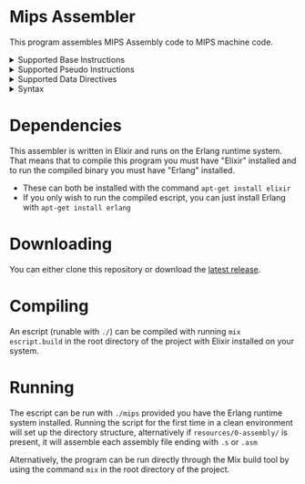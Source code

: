 # Mips Assembler

This program assembles MIPS Assembly code to MIPS machine code.  


<details>
<summary> Supported Base Instructions </summary>
<br>

```mips
SLL     $r, $r, im
SRL     $r, $r, im
SRA     $r, $r, im
SLLV    $r, $r, $r
JR      $r
SYSCALL 
BREAK 
MFHI    $r
MTHI    $r
MFLO    $r
MTLO    $r
MULT    $r, $r
MULTU   $r, $r
DIV     $r, $r
DIVU    $r, $r
ADD     $r, $r, $r
ADDU    $r, $r, $r
SUB     $r, $r, $r
SUBU    $r, $r, $r
AND     $r, $r, $r
OR      $r, $r, $r
XOR     $r, $r, $r
NOR     $r, $r, $r
SLT     $r, $r, $r
SLTU    $r, $r, $r
BGEZ    $r, im
BGEZ    $r, <label>   # I'm not sure if this should be in here
BGEZAL  $r, im
BGEZAL  $r, <label>   # I'm not sure if this should be in here
BLTZ    $r, im
BLTZ    $r, <label>   # I'm not sure if this should be in here
BLTZAL  $r, im
BLTZAL  $r, <label>   # I'm not sure if this should be in here
J       <label>
JAL     <label>
BEQ     $r, $r, im
BEQ     $r, $r, <label>   # I'm not sure if this should be in here
BNE     $r, $r, im
BNE     $r, $r, <label>   # I'm not sure if this should be in here
BLEZ    $r, $r, im
BLEZ    $r, $r, <label>   # I'm not sure if this should be in here
BGTZ    $r, $r, im
BGTZ    $r, $r, <label>   # I'm not sure if this should be in here
ADDI    $r, $r, im
ADDIU   $r, $r, im
SLTI    $r, $r, im
SLTIU   $r, $r, im
ANDI    $r, $r, im
ORI     $r, $r, im
XORI    $r, $r, im
LUI     $r, im
MFC0    $r, $r
MTC0    $r, $r
LB      $r, offset($r)
LB      $r, <label>
LH      $r, offset($r)
LH      $r, <label>
LW      $r, offset($r)
LW      $r, <label>
LBU     $r, offset($r)
LBU     $r, <label>
LHU     $r, offset($r)
LHU     $r, <label>
SB      $r, offset($r)
SB      $r, <label>
SH      $r, offset($r)
SH      $r, <label>
SW      $r, offset($r)
SW      $r, <label>
```
</details>
<details>
<summary> Supported Pseudo Instructions </summary>
<br>

```mips
ABS     $r, $r
BLT     $r, $r, im
BLT     $r, $r, <label>   # I'm not sure if this should be in here
LI      $r, im
LA      $r, <label>
```
</details>
<details>

<summary> Supported Data Directives </summary>
<br>

```mips
.byte     im
.byte     im, ...
.half     im
.half     im, ...
.word     im
.word     im, ...
.ascii    "string" # Including escape characters
.asciiz   "null-terminated string" # Including escape characters

```
</details>
<details>
<summary> Syntax </summary>
<br>

* Data and text blocks can optionally be demarked with `.data` and `.text`, these ensure that all text comes before all data.
* `.globl` directives are currently ignored
* Integers can be in decimal (0-9) form, or hex (0x(0-f), case insensitive) form.
* Accepted escape characters are the same as C, excluding \uhhhh and \Uhhhhhhhh as these require more than 8 bits to store (I could easily add these if necessary)
* Files to be assembled should be placed in `resources/0-assembly/` and end in `.s` or `.asm`
* Labels can contain any alphabetic chars or underscores and are case sensitive.

</details>

# Dependencies

This assembler is written in Elixir and runs on the Erlang runtime system. That means that to compile this program you must have "Elixir" installed and to run the compiled binary you must have "Erlang" installed.

* These can both be installed with the command `apt-get install elixir`  
* If you only wish to run the compiled escript, you can just install Erlang with `apt-get install erlang`

# Downloading

You can either clone this repository or download the [latest release](releases/latest).

# Compiling

An escript (runable with `./`) can be compiled with running `mix escript.build` in the root directory of the project with Elixir installed on your system.

# Running

The escript can be run with `./mips` provided you have the Erlang runtime system installed. Running the script for the first time in a clean environment will set up the directory structure, alternatively if `resources/0-assembly/` is present, it will assemble each assembly file ending with `.s` or `.asm`

Alternatively, the program can be run directly through the Mix build tool by using the command `mix` in the root directory of the project.
